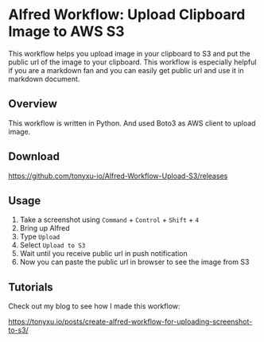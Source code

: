 # Alfred Workflow: Upload Clipboard Image to AWS S3

This workflow helps you upload image in your clipboard to S3 and put the public url of the image to your clipboard.
This workflow is especially helpful if you are a markdown fan and you can easily get public url and use it in markdown document.

## Overview

This workflow is written in Python. And used Boto3 as AWS client to upload image.

## Download

https://github.com/tonyxu-io/Alfred-Workflow-Upload-S3/releases

## Usage

1. Take a screenshot using `Command` + `Control` + `Shift` + `4`
2. Bring up Alfred
3. Type `Upload`
4. Select `Upload to S3`
5. Wait until you receive public url in push notification
6. Now you can paste the public url in browser to see the image from S3

## Tutorials

Check out my blog to see how I made this workflow:

https://tonyxu.io/posts/create-alfred-workflow-for-uploading-screenshot-to-s3/
